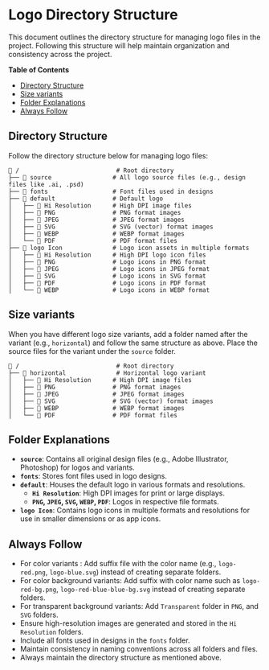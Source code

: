 # Logo Directory Structure

This document outlines the directory structure for managing logo files in the project. Following this structure will help maintain organization and consistency across the project.

**Table of Contents**
- [Directory Structure](#directory-structure)
- [Size variants](#size-variants)
- [Folder Explanations](#folder-explanations)
- [Always Follow](#always-follow)

## Directory Structure

Follow the directory structure below for managing logo files:

```
📁 /                           # Root directory
├── 📁 source                 # All logo source files (e.g., design files like .ai, .psd)
├── 📁 fonts                  # Font files used in designs
├── 📁 default                # Default logo
│   ├── 📁 Hi Resolution      # High DPI image files
│   ├── 📁 PNG                # PNG format images
│   ├── 📁 JPEG               # JPEG format images
│   ├── 📁 SVG                # SVG (vector) format images
│   ├── 📁 WEBP               # WEBP format images
│   └── 📁 PDF                # PDF format files
├── 📁 logo Icon              # Logo icon assets in multiple formats
│   ├── 📁 Hi Resolution      # High DPI logo icon files
│   ├── 📁 PNG                # Logo icons in PNG format
│   ├── 📁 JPEG               # Logo icons in JPEG format
│   ├── 📁 SVG                # Logo icons in SVG format
│   ├── 📁 PDF                # Logo icons in PDF format
│   └── 📁 WEBP               # Logo icons in WEBP format
```

## Size variants

When you have different logo size variants, add a folder named after the variant (e.g., `horizontal`) and follow the same structure as above. Place the source files for the variant under the `source` folder.

```
📁 /                           # Root directory
├── 📁 horizontal              # Horizontal logo variant
│   ├── 📁 Hi Resolution      # High DPI image files
│   ├── 📁 PNG                # PNG format images
│   ├── 📁 JPEG               # JPEG format images
│   ├── 📁 SVG                # SVG (vector) format images
│   ├── 📁 WEBP               # WEBP format images
│   └── 📁 PDF                # PDF format files
```

## Folder Explanations

- **`source`**: Contains all original design files (e.g., Adobe Illustrator, Photoshop) for logos and variants.
- **`fonts`**: Stores font files used in logo designs.
- **`default`**: Houses the default logo in various formats and resolutions.
  - **`Hi Resolution`**: High DPI images for print or large displays.
  - **`PNG`, `JPEG`, `SVG`, `WEBP`, `PDF`**: Logos in respective file formats.
- **`logo Icon`**: Contains logo icons in multiple formats and resolutions for use in smaller dimensions or as app icons.

## Always Follow

- For color variants : Add suffix file with the color name (e.g., `logo-red.png`, `logo-blue.svg`) instead of creating separate folders.
- For color background variants: Add suffix  with color name such as `logo-red-bg.png`, `logo-red-blue-blue-bg.svg` instead of creating separate folders.
- For transparent background variants: Add `Transparent` folder in `PNG`, and `SVG` folders.
- Ensure high-resolution images are generated and stored in the `Hi Resolution` folders.
- Include all fonts used in designs in the `fonts` folder.
- Maintain consistency in naming conventions across all folders and files.
- Always maintain the directory structure as mentioned above.